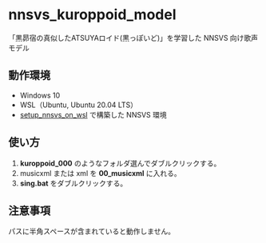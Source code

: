 # nnsvs_kuroppoid_model

「黒昴宿の真似したATSUYAロイド(黒っぽいど)」を学習した NNSVS 向け歌声モデル

## 動作環境

- Windows 10
- WSL（Ubuntu, Ubuntu 20.04 LTS）
- [setup_nnsvs_on_wsl](https://github.com/oatsu-gh/setup-nnsvs-on-wsl/releases) で構築した NNSVS 環境

## 使い方

1. **kuroppoid_000** のようなフォルダ選んでダブルクリックする。
2. musicxml または xml を **00_musicxml** に入れる。
3. **sing.bat** をダブルクリックする。

## 注意事項

パスに半角スペースが含まれていると動作しません。